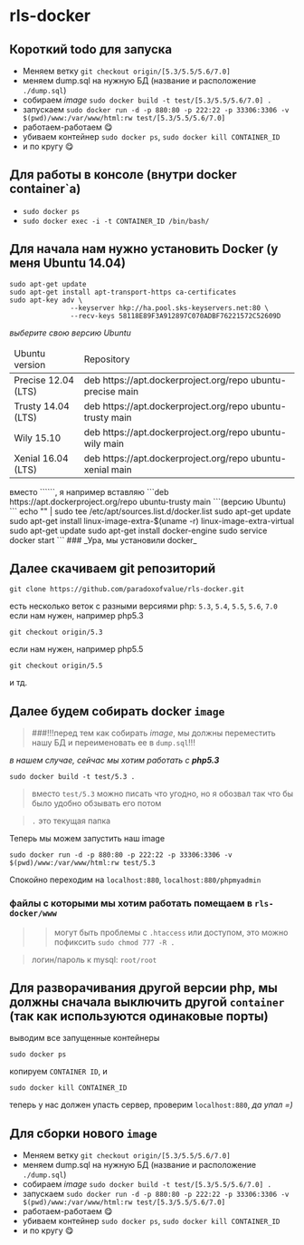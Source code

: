 # rls-docker

## Короткий todo для запуска
* Меняем ветку ```git checkout origin/[5.3/5.5/5.6/7.0]```
* меняем dump.sql на нужную БД (название и расположение ```./dump.sql```)
* собираем _image_ ```sudo docker build -t test/[5.3/5.5/5.6/7.0] .```
* запускаем ```sudo docker run -d -p 880:80 -p 222:22 -p 33306:3306 -v $(pwd)/www:/var/www/html:rw test/[5.3/5.5/5.6/7.0]```
* работаем-работаем :yum:
* убиваем контейнер ```sudo docker ps```, ```sudo docker kill CONTAINER_ID```
* и по кругу :yum:
## Для работы в консоле (внутри docker container\`а)
* ```sudo docker ps```
* ```sudo docker exec -i -t CONTAINER_ID /bin/bash/```


## Для начала нам нужно установить Docker (у меня Ubuntu 14.04)
```
sudo apt-get update
sudo apt-get install apt-transport-https ca-certificates
sudo apt-key adv \
               --keyserver hkp://ha.pool.sks-keyservers.net:80 \
               --recv-keys 58118E89F3A912897C070ADBF76221572C52609D
```
_выберите свою версию Ubuntu_
<table>
<thead>
<td>Ubuntu version</td>
<td>Repository</td>
</thead>
<tr>
<td>Precise 12.04 (LTS)</td>
<td>deb https://apt.dockerproject.org/repo ubuntu-precise main</td>
</tr>
<tr>
<td>Trusty 14.04 (LTS)</td>
<td>deb https://apt.dockerproject.org/repo ubuntu-trusty main</td>
</tr>
<tr>
<td>Wily 15.10 </td>
<td>deb https://apt.dockerproject.org/repo ubuntu-wily main</td>
</tr>
<tr>
<td>Xenial 16.04 (LTS) </td>
<td>deb https://apt.dockerproject.org/repo ubuntu-xenial main</td>
</tr>
</table>
вместо ```<REPO>```, я например вставляю ```deb https://apt.dockerproject.org/repo ubuntu-trusty main ```(версию Ubuntu)
```
echo "<REPO>" | sudo tee /etc/apt/sources.list.d/docker.list
sudo apt-get update
sudo apt-get install linux-image-extra-$(uname -r) linux-image-extra-virtual
sudo apt-get update
sudo apt-get install docker-engine
sudo service docker start
```
### _Ура, мы установили docker_

## Далее скачиваем git репозиторий 
```
git clone https://github.com/paradoxofvalue/rls-docker.git
```
есть несколько веток c разными версиями php: ```5.3```, ```5.4```, ```5.5```, ```5.6```, ```7.0```
если нам нужен, например php5.3
```
git checkout origin/5.3
```
если нам нужен, например php5.5
```
git checkout origin/5.5
```
и тд.

## Далее будем собирать docker ```image```

> ###!!!перед тем как собирать _image_, мы должны переместить нашу БД и переименовать ее в `dump.sql`!!!

_в нашем случае, сейчас мы хотим работать с **php5.3**_
```
sudo docker build -t test/5.3 .
```
> вместо ```test/5.3``` можно писать что угодно, но я обозвал так что бы было удобно обзывать его потом

> ```.``` это текущая папка

Теперь мы можем запустить наш image
```
sudo docker run -d -p 880:80 -p 222:22 -p 33306:3306 -v $(pwd)/www:/var/www/html:rw test/5.3
```
Спокойно переходим на ```localhost:880```, ```localhost:880/phpmyadmin```

### файлы с которыми мы хотим работать помещаем в ```rls-docker/www```
>> могут быть проблемы с ```.htaccess``` или доступом, это можно пофиксить ```sudo chmod 777 -R .```

> логин/пароль к mysql: ```root/root```

## Для разворачивания другой версии php, мы должны сначала выключить другой ```container``` (так как используются одинаковые порты)
выводим все запущенные контейнеры
```
sudo docker ps
```
копируем ```CONTAINER ID```, и
```
sudo docker kill CONTAINER_ID
```
теперь у нас должен упасть сервер, проверим ```localhost:880```, _да упал =)_
## Для сборки нового ```image```
* Меняем ветку ```git checkout origin/[5.3/5.5/5.6/7.0]```
* меняем dump.sql на нужную БД (название и расположение ```./dump.sql```)
* собираем _image_ ```sudo docker build -t test/[5.3/5.5/5.6/7.0] .```
* запускаем ```sudo docker run -d -p 880:80 -p 222:22 -p 33306:3306 -v $(pwd)/www:/var/www/html:rw test/[5.3/5.5/5.6/7.0]```
* работаем-работаем :yum:
* убиваем контейнер ```sudo docker ps```, ```sudo docker kill CONTAINER_ID```
* и по кругу :yum:
